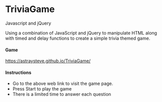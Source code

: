 # TriviaGame
Javascript and jQuery

Using a combination of JavaScript and jQuery to manipulate HTML along with timed and delay functions to create a simple trivia themed game.

#### Game
https://astraysteve.github.io/TriviaGame/

#### Instructions
* Go to the above web link to visit the game page.
* Press Start to play the game
* There is a limited time to answer each question
